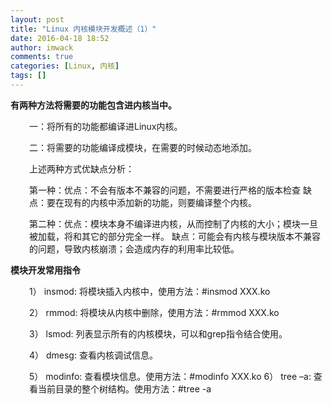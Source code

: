 ```yaml
---
layout: post
title: "Linux 内核模块开发概述（1）"
date: 2016-04-18 18:52
author: imwack
comments: true
categories: [Linux, 内核]
tags: []
---
```

**有两种方法将需要的功能包含进内核当中。**
<p style="padding-left: 30px;">一：将所有的功能都编译进Linux内核。

<p style="padding-left: 30px;">二：将需要的功能编译成模块，在需要的时候动态地添加。

<p style="padding-left: 30px;">上述两种方式优缺点分析：

<p style="padding-left: 30px;">第一种：优点：不会有版本不兼容的问题，不需要进行严格的版本检查 缺点：要在现有的内核中添加新的功能，则要编译整个内核。

<p style="padding-left: 30px;">第二种：优点：模块本身不编译进内核，从而控制了内核的大小；模块一旦被加载，将和其它的部分完全一样。 缺点：可能会有内核与模块版本不兼容的问题，导致内核崩溃；会造成内存的利用率比较低。

**模块开发常用指令**
<p style="padding-left: 30px;">1） insmod: 将模块插入内核中，使用方法：#insmod XXX.ko

<p style="padding-left: 30px;">2） rmmod: 将模块从内核中删除，使用方法：#rmmod XXX.ko

<p style="padding-left: 30px;">3） lsmod: 列表显示所有的内核模块，可以和grep指令结合使用。

<p style="padding-left: 30px;">4） dmesg: 查看内核调试信息。

<p style="padding-left: 30px;">5） modinfo: 查看模块信息。使用方法：#modinfo XXX.ko 6） tree –a: 查看当前目录的整个树结构。使用方法：#tree -a

&nbsp;
